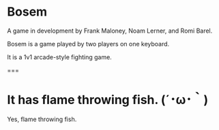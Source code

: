Bosem
=====

A game in development by Frank Maloney, Noam Lerner, and Romi Barel.

Bosem is a game played by two players on one keyboard. 

It is a 1v1 arcade-style fighting game.

===

It has flame throwing fish. (´･ω･｀)
=====

Yes, flame throwing fish.